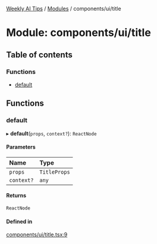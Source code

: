 [Weekly AI Tips](../README.md) / [Modules](../modules.md) / components/ui/title

# Module: components/ui/title

## Table of contents

### Functions

- [default](components_ui_title.md#default)

## Functions

### default

▸ **default**(`props`, `context?`): `ReactNode`

#### Parameters

| Name | Type |
| :------ | :------ |
| `props` | `TitleProps` |
| `context?` | `any` |

#### Returns

`ReactNode`

#### Defined in

[components/ui/title.tsx:9](https://github.com/alexsoyes/weekly-ai-tips/blob/82d80f9c03fb9b1eb480331758fae01e00b39731/components/ui/title.tsx#L9)
